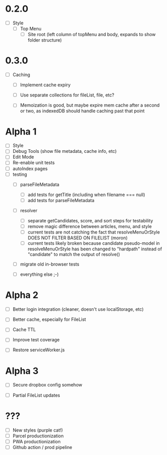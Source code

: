 # 0.2.0
+ [ ] Style
  + [ ] Top Menu
    + [ ] Site root (left column of topMenu and body, expands to show folder structure)

# 0.3.0
+ [ ] Caching
  + [ ] Implement cache expiry
  + [ ] Use separate collections for fileList, file, etc?
  + [ ] Memoization is good, but maybe expire mem cache after a second or two, as indexedDB should handle caching past that point


# Alpha 1

+ [ ] Style
+ [ ] Debug Tools (show file metadata, cache info, etc)
+ [ ] Edit Mode
+ [ ] Re-enable unit tests
+ [ ] autoIndex pages
+ [ ] testing
  + [ ] parseFileMetadata
    + [ ] add tests for getTitle (including when filename === null)
    + [ ] add tests for parseFileMetadata
  + [ ] resolver
    + [ ] separate getCandidates, score, and sort steps for testability
    + [ ] remove magic difference between articles, menu, and style
    + [ ] current tests are not catching the fact that resolveMenuOrStyle DOES NOT FILTER BASED ON FILELIST (moron)
    + [ ] current tests likely broken because candidate pseudo-model in resolveMenuOrStyle has been changed to "hardpath" instead of "candidate" to match the output of resolve()
  + [ ] migrate old in-browser tests
  + [ ] everything else ;-)


# Alpha 2

+ [ ] Better login integration (cleaner, doesn't use localStorage, etc)
+ [ ] Better cache, especially for FileList
+ [ ] Cache TTL
+ [ ] Improve test coverage
+ [ ] Restore serviceWorker.js


# Alpha 3

+ [ ] Secure dropbox config somehow
+ [ ] Partial FileList updates


# ???

+ [ ] New styles (purple cat!)
+ [ ] Parcel productionization
+ [ ] PWA productionization
+ [ ] Github action / prod pipeline
